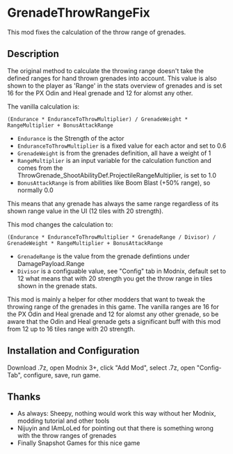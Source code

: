 ﻿# GrenadeThrowRangeFix
This mod fixes the calculation of the throw range of grenades.

## Description
The original method to calculate the throwing range doesn't take the defined ranges for hand thrown grenades into account.
This value is also shown to the player as 'Range' in the stats overview of grenades and is set 16 for the PX Odin and Heal grenade and 12 for alomst any other.

The vanilla calculation is:

`(Endurance * EnduranceToThrowMultiplier) / GrenadeWeight * RangeMultiplier + BonusAttackRange`
- `Endurance` is the Strength of the actor
- `EnduranceToThrowMultiplier` is a fixed value for each actor and set to 0.6
- `GrenadeWeight` is from the grenades definition, all have a weight of 1
- `RangeMultiplier` is an input variable for the calculation function and comes from the ThrowGrenade_ShootAbilityDef.ProjectileRangeMultiplier, is set to 1.0
- `BonusAttackRange` is from abilities like Boom Blast (+50% range), so normally 0.0

This means that any grenade has always the same range regardless of its shown range value in the UI (12 tiles with 20 strength).

This mod changes the calculation to:

`(Endurance * EnduranceToThrowMultiplier * GrenadeRange / Divisor) / GrenadeWeight * RangeMultiplier + BonusAttackRange`
- `GrenadeRange` is the value from the grenade defintions under DamagePayload.Range
- `Divisor` is a configuable value, see "Config" tab in Modnix, default set to 12 what means that with 20 strength you get the throw range in tiles shown in the grenade stats.

This mod is mainly a helper for other modders that want to tweak the throwing range of the grenades in this game.
The vanilla ranges are 16 for the PX Odin and Heal grenade and 12 for alomst any other grenade, so be aware that the Odin and Heal grenade gets a significant buff with this mod from 12 up to 16 tiles range with 20 strength.

## Installation and Configuration
Download .7z, open Modnix 3+, click "Add Mod", select .7z, open "Config-Tab", configure, save, run game.

## Thanks
* As always: Sheepy, nothing would work this way without her Modnix, modding tutorial and other tools
* Nijuyin and IAmLoLed for pointing out that there is something wrong with the throw ranges of grenades
* Finally Snapshot Games for this nice game